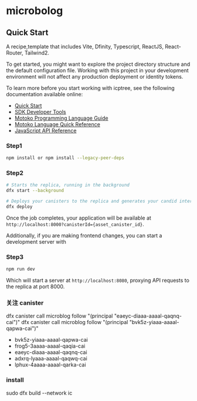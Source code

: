 # microbolog

## Quick Start

A recipe,template that includes Vite, Dfinity, Typescript, ReactJS, React-Router, Tailwind2.

To get started, you might want to explore the project directory structure and the default configuration file. Working with this project in your development environment will not affect any production deployment or identity tokens.

To learn more before you start working with icptree, see the following documentation available online:

- [Quick Start](https://sdk.dfinity.org/docs/quickstart/quickstart-intro.html)
- [SDK Developer Tools](https://sdk.dfinity.org/docs/developers-guide/sdk-guide.html)
- [Motoko Programming Language Guide](https://sdk.dfinity.org/docs/language-guide/motoko.html)
- [Motoko Language Quick Reference](https://sdk.dfinity.org/docs/language-guide/language-manual.html)
- [JavaScript API Reference](https://erxue-5aaaa-aaaab-qaagq-cai.raw.ic0.app)

### Step1

```bash
npm install or npm install --legacy-peer-deps
```

### Step2

```bash
# Starts the replica, running in the background
dfx start --background

# Deploys your canisters to the replica and generates your candid interface
dfx deploy
```

Once the job completes, your application will be available at `http://localhost:8000?canisterId={asset_canister_id}`.

Additionally, if you are making frontend changes, you can start a development server with

### Step3

```bash
npm run dev
```

Which will start a server at `http://localhost:8080`, proxying API requests to the replica at port 8000.

### 关注 canister

dfx canister call microblog follow "(principal \"eaeyc-diaaa-aaaal-qaqnq-cai\")"
dfx canister call microblog follow "(principal \"bvk5z-yiaaa-aaaal-qapwa-cai\")"

- bvk5z-yiaaa-aaaal-qapwa-cai
- frog5-3aaaa-aaaal-qaqia-cai
- eaeyc-diaaa-aaaal-qaqnq-cai
- adxrq-lyaaa-aaaal-qaqwq-cai
- lphux-4aaaa-aaaal-qarka-cai

### install

sudo dfx build --network ic
